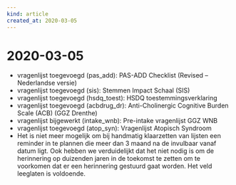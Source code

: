 ```yaml
---
kind: article
created_at: 2020-03-05
---
```


# 2020-03-05

* vragenlijst toegevoegd (pas_add): PAS-ADD Checklist (Revised – Nederlandse versie)
* vragenlijst toegevoegd (sis): Stemmen Impact Schaal (SIS)
* vragenlijst toegevoegd (hsdq_toest): HSDQ toestemmingsverklaring
* vragenlijst toegevoegd (acbdrug_dr): Anti-Cholinergic Cognitive Burden Scale (ACB) (GGZ Drenthe)
* vragenlijst bijgewerkt (intake_wnb): Pre-intake vragenlijst GGZ WNB
* vragenlijst toegevoegd (atop_syn): Vragenlijst Atopisch Syndroom
* Het is niet meer mogelijk om bij handmatig klaarzetten van lijsten een reminder in te plannen die meer dan 3 maand na de invulbaar vanaf datum ligt. Ook hebben we verduidelijkt dat het niet nodig is om de herinnering op duizenden jaren in de toekomst te zetten om te voorkomen dat er een herinnering gestuurd gaat worden. Het veld leeglaten is voldoende.